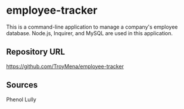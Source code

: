 # employee-tracker
This is a command-line application to manage a company's employee database. Node.js, Inquirer, and MySQL are used in this application.

## Repository URL

https://github.com/TroyMena/employee-tracker

## Sources

Phenol Lully